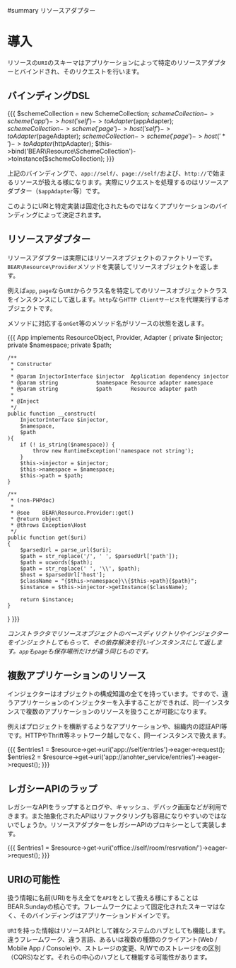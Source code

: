 #summary リソースアダプター
# 導入 

リソースの`URI`のスキーマはアプリケーションによって特定のリソースアダプターとバインドされ、そのリクエストを行います。

## バインディングDSL 

{{{
$schemeCollection = new SchemeCollection;
$schemeCollection->scheme('app')->host('self')->toAdapter($appAdapter);
$schemeCollection->scheme('page')->host('self')->toAdapter($pageAdapter);
$schemeCollection->scheme('page')->host('*')->toAdapter($httpAdapter);
$this->bind('BEAR\Resource\SchemeCollection')->toInstance($schemeCollection);
}}}

上記のバインディングで、`app://self/`、`page://self/`および、`http://`で始まるリソースが扱える様になります。実際にリクエストを処理するのはリソースアダプター（`$appAdapter`等）です。

このようにURIと特定実装は固定化されたものではなくアプリケーションのバインディングによって決定されます。

## リソースアダプター 

リソースアダプターは実際にはリソースオブジェクトのファクトリーです。`BEAR\Resource\Provider`メソッドを実装してリソースオブジェクトを返します。

例えば`app`, `page`なら`URI`からクラス名を特定してのリソースオブジェクトクラスをインスタンスにして返します。`http`なら`HTTP Clientサービス`を代理実行するオブジェクトです。

メソッドに対応する`onGet`等のメソッド名がリソースの状態を返します。


{{{
App implements ResourceObject, Provider, Adapter
{
    private $injector;
    private $namespace;
    private $path;

    /**
     * Constructor
     *
     * @param InjectorInterface $injector  Application dependency injector
     * @param string            $namespace Resource adapter namespace
     * @param string            $path      Resource adapter path
     *
     * @Inject
     */
    public function __construct(
        InjectorInterface $injector,
        $namespace,
        $path
    ){
        if (! is_string($namespace)) {
            throw new RuntimeException('namespace not string');
        }
        $this->injector = $injector;
        $this->namespace = $namespace;
        $this->path = $path;
    }

    /**
     * (non-PHPdoc)
     *
     * @see    BEAR\Resource.Provider::get()
     * @return object
     * @throws Exception\Host
     */
    public function get($uri)
    {
        $parsedUrl = parse_url($uri);
        $path = str_replace('/', ' ', $parsedUrl['path']);
        $path = ucwords($path);
        $path = str_replace(' ', '\\', $path);
        $host = $parsedUrl['host'];
        $className = "{$this->namespace}\\{$this->path}{$path}";
        $instance = $this->injector->getInstance($className);

        return $instance;
    }
}
}}}

_コンストラクタでリソースオブジェクトのベースディリクトリやインジェクターをインジェクトしてもらって、その依存解決を行いインスタンスにして返します。`app`も`page`も保存場所だけが違う同じものです。_

## 複数アプリケーションのリソース 

インジェクターはオブジェクトの構成知識の全てを持っています。ですので、違うアプリケーションのインジェクターを入手することができれば、同一インスタンスで複数のアプリケーションのリソースを扱うことが可能になります。

例えばプロジェクトを横断するようなアプリケーションや、組織内の認証API等です。HTTPやThrift等ネットワーク越しでなく、同一インスタンスで扱えます。

{{{
$entries1 = $resource->get->uri('app://self/entries')->eager->request();
$entries2 = $resource->get->uri('app://anohter_service/entries')->eager->request();
}}}

## レガシーAPIのラップ 

レガシーなAPIをラップするとログや、キャッシュ、デバック画面などが利用できます。また抽象化されたAPIはリファクタリングも容易になりやすいのではないでしょうか。リソースアダプターをレガシーAPIのプロキシーとして実装します。

{{{
$entries1 = $resource->get->uri('office://self/room/resrvation/')->eager->request();
}}}

## URIの可能性 

扱う情報に名前(URI)を与え全てを`API`をとして扱える様にすることはBEAR.Sundayの核心です。フレームワークによって固定化されたスキーマはなく、そのバインディングはアプリケーションドメインです。

`URI`を持った情報はリソースAPIとして雑なシステムのハブとしても機能します。違うフレームワーク、違う言語、あるいは複数の種類のクライアント(Web / Mobile App / Console)や、ストレージの変更、R/Wでのストレージをの区別（CQRS)などす。それらの中心のハブとして機能する可能性があります。